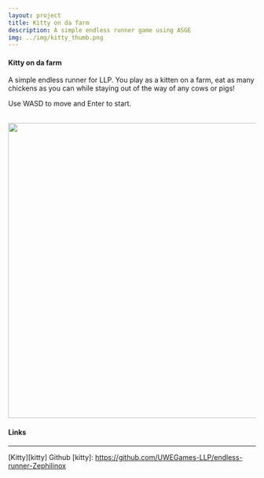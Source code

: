 ```yaml
---
layout: project
title: Kitty on da farm
description: A simple endless runner game using ASGE
img: ../img/kitty_thumb.png
---
```


#### Kitty on da farm
A simple endless runner for LLP. You play as a kitten on a farm, eat as many chickens as you can while staying out of the way of any cows or pigs!

Use WASD to move and Enter to start.

<br/>
<img style="height: 600px" src="../../img/kitty.png"> 
<br/>

#### Links
----
[Kitty][kitty] Github
[kitty]: https://github.com/UWEGames-LLP/endless-runner-Zephilinox